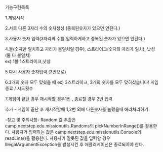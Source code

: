 기능구현목록

1.게임시작 

2.서로 다른 3자리 수의 숫자생성 (중복된숫자가 있으면 안된다.)
 
3.사용자 숫자 입력(3자리의 수를 입력하게하고 중복된 숫자가 있으면 안된다.) 
 
4.볼(숫자만 일치하고 자리가 불일치일 경우),
	스트라이크(숫자와 자리가 일치),
	낫싱 (둘 다 불일치)  
	ex) 1볼 1스트라이크,낫싱
 
5.다시 사용자 숫자입력 (3번으로) 
 
6.3개의 숫자 모두 맞혔을 때 ex) 3스트라이크, 3개의 숫자를 모두 맞히셨습니다! 게임 종료  / 시도횟수
  
7.게임이 끝난 경우 재시작할 경우1번 , 종료할 경우 2번 입력

추가 - 게임이 끝난 후 재시작할때 1,2번 외에 다른숫자를 눌렀을때 에러처리하기


 -참고 및 주의사항- 
Random 값 추출은 camp.nextstep.edu.missionutils.Randoms의 pickNumberInRange()를 활용한다.
사용자가 입력하는 값은 camp.nextstep.edu.missionutils.Console의 readLine()을 활용한다.
사용자가 잘못된 값을 입력할 경우 IllegalArgumentException을 발생시킨 후 애플리케이션은 종료되어야 한다.